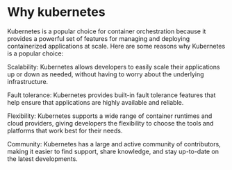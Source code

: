 # Why kubernetes

Kubernetes is a popular choice for container orchestration because it provides a powerful set of features for managing and deploying containerized applications at scale. Here are some reasons why Kubernetes is a popular choice:

Scalability: Kubernetes allows developers to easily scale their applications up or down as needed, without having to worry about the underlying infrastructure.

Fault tolerance: Kubernetes provides built-in fault tolerance features that help ensure that applications are highly available and reliable.

Flexibility: Kubernetes supports a wide range of container runtimes and cloud providers, giving developers the flexibility to choose the tools and platforms that work best for their needs.

Community: Kubernetes has a large and active community of contributors, making it easier to find support, share knowledge, and stay up-to-date on the latest developments.
